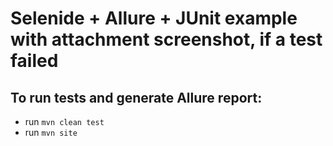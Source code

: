 # Selenide + Allure + JUnit example with attachment screenshot, if a test failed

## To run tests and generate Allure report:

* run `mvn clean test`
* run `mvn site`
